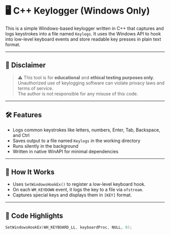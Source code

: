 # 🖥️ C++ Keylogger (Windows Only)

This is a simple Windows-based keylogger written in C++ that captures and logs keystrokes into a file named `Keylogs`. It uses the Windows API to hook into low-level keyboard events and store readable key presses in plain text format.

---

## 🚧 Disclaimer

> ⚠️ This tool is for **educational** and **ethical testing purposes only**.  
> Unauthorized use of keylogging software can violate privacy laws and terms of service.  
> The author is not responsible for any misuse of this code.

---

## 🛠 Features

- Logs common keystrokes like letters, numbers, Enter, Tab, Backspace, and Ctrl
- Saves output to a file named `Keylogs` in the working directory
- Runs silently in the background
- Written in native WinAPI for minimal dependencies

---

## 📄 How It Works

- Uses `SetWindowsHookEx()` to register a low-level keyboard hook.
- On each `WM_KEYDOWN` event, it logs the key to a file via `ofstream`.
- Captures special keys and displays them in `[KEY]` format.

---

## 🧩 Code Highlights

```cpp
SetWindowsHookEx(WH_KEYBOARD_LL, keyboardProc, NULL, 0);
